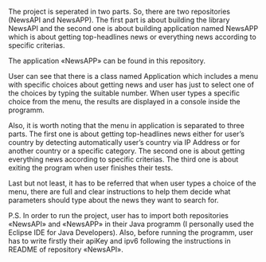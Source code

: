 The project is seperated in two parts. So, there are two repositories (NewsAPI and NewsAPP).
The first part is about building the library NewsAPI and the second one is about building application named NewsAPP which is about getting top-headlines news or everything news according to specific criterias.

The application «NewsAPP» can be found in this repository. 

User can see that there is a class named Application which includes a menu with specific choices about getting news and user has just to select one of the choices by typing the suitable number. When user types a specific choice from the menu, the results are displayed in a console inside the programm. 

Also, it is worth noting that the menu in application is separated to three parts. The first one is about getting top-headlines news either for user’s country by detecting automatically user’s country via IP Address or for another country or a specific category. The second one is about getting everything news according to specific criterias. The third one is about exiting the program when user finishes their tests. 

Last but not least, it has to be referred that when user types a choice of the menu, there are full and clear instructions to help them decide what parameters should type about the news they want to search for.

P.S. Ιn order to run the project, user has to import both repositories «NewsAPI» and «NewsAPP» in their Java programm (I personally used the Eclipse IDE for Java Developers). Also, before running the programm, user has to write firstly their apiKey and ipv6 following the instructions in README of repository «NewsAPΙ».
